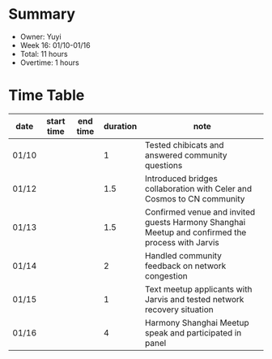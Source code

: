 # Summary
* Owner: Yuyi
* Week 16: 01/10-01/16
* Total: 11 hours
* Overtime: 1 hours

# Time Table
| date  | start time  | end time | duration  |  note |
|---|---|---|---|---|
| 01/10 |   |   | 1 | Tested chibicats and answered community questions |
| 01/12 |   |   | 1.5 | Introduced bridges collaboration with Celer and Cosmos to CN community |
| 01/13 |   |   | 1.5 | Confirmed venue and invited guests Harmony Shanghai Meetup and confirmed the process with Jarvis |
| 01/14 |   |   | 2 | Handled community feedback on network congestion |
| 01/15 |   |   | 1 | Text meetup applicants with Jarvis and tested network recovery situation |
| 01/16 |   |   | 4 | Harmony Shanghai Meetup speak and participated in panel |
